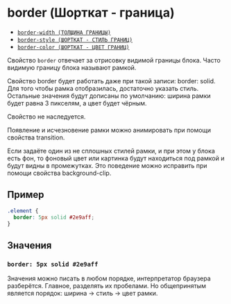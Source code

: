 # border (Шорткат - граница)

- [`border-width (ТОЛЩИНА ГРАНИЦЫ)`](<./border-width (ТОЛЩИНА ГРАНИЦЫ).md>)
- [`border-style (ШОРТКАТ - СТИЛЬ ГРАНИЦ)`](<./border-style (ШОРТКАТ - СТИЛЬ ГРАНИЦ).md>)
- [`border-color (ШОРТКАТ - ЦВЕТ ГРАНИЦ)`](<./border-color (ШОРТКАТ - ЦВЕТ ГРАНИЦ).md>)

Свойство `border` отвечает за отрисовку видимой границы блока. Часто видимую границу блока называют рамкой.

Свойство border будет работать даже при такой записи: border: solid. Для того чтобы рамка отобразилась, достаточно указать стиль. Остальные значения будут дописаны по умолчанию: ширина рамки будет равна 3 пикселям, а цвет будет чёрным.

Свойство не наследуется.

Появление и исчезновение рамки можно анимировать при помощи свойства transition.

Если задаёте один из не сплошных стилей рамки, и при этом у блока есть фон, то фоновый цвет или картинка будут находиться под рамкой и будут видны в промежутках. Это поведение можно исправить при помощи свойства background-clip.

## Пример

```css
.element {
  border: 5px solid #2e9aff;
}
```

## Значения

### `border: 5px solid #2e9aff`

Значения можно писать в любом порядке, интерпретатор браузера разберётся. Главное, разделять их пробелами. Но общепринятым является порядок: ширина → стиль → цвет рамки.

